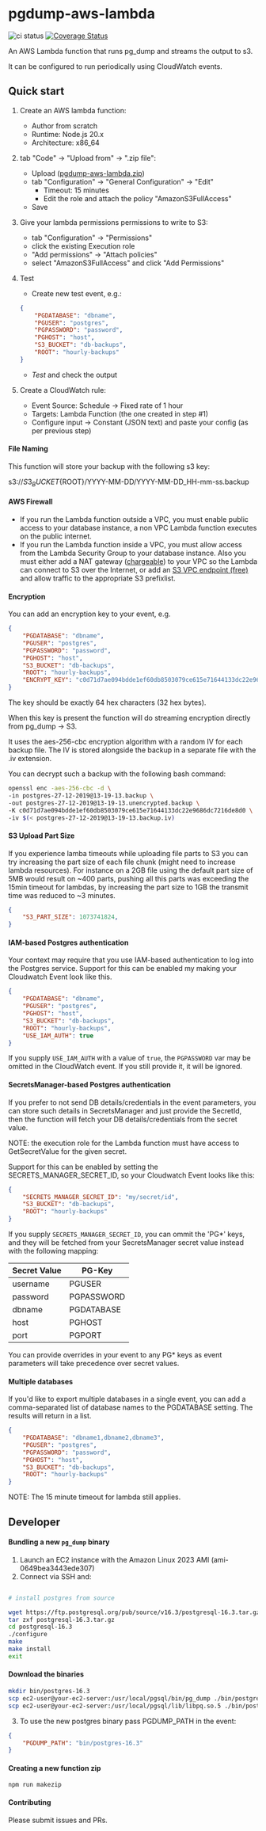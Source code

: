 # pgdump-aws-lambda

![ci status](https://github.com/jameshy/pgdump-aws-lambda/actions/workflows/node.js.yml/badge.svg)
[![Coverage Status](https://coveralls.io/repos/github/jameshy/pgdump-aws-lambda/badge.svg?branch=master)](https://coveralls.io/github/jameshy/pgdump-aws-lambda?branch=master)

An AWS Lambda function that runs pg_dump and streams the output to s3.

It can be configured to run periodically using CloudWatch events.

## Quick start

1. Create an AWS lambda function:
    - Author from scratch
    - Runtime: Node.js 20.x
    - Architecture: x86_64
2. tab "Code" -> "Upload from" -> ".zip file":
    - Upload ([pgdump-aws-lambda.zip](https://github.com/jameshy/pgdump-aws-lambda/releases/latest))
    - tab "Configuration" -> "General Configuration" -> "Edit"
        - Timeout: 15 minutes
        - Edit the role and attach the policy "AmazonS3FullAccess"
    - Save
3. Give your lambda permissions permissions to write to S3:
    - tab "Configuration" -> "Permissions"
    - click the existing Execution role
    - "Add permissions" -> "Attach policies"
    - select "AmazonS3FullAccess" and click "Add Permissions"

4. Test

    - Create new test event, e.g.:

    ```json
    {
        "PGDATABASE": "dbname",
        "PGUSER": "postgres",
        "PGPASSWORD": "password",
        "PGHOST": "host",
        "S3_BUCKET": "db-backups",
        "ROOT": "hourly-backups"
    }
    ```

    - _Test_ and check the output

5. Create a CloudWatch rule:
    - Event Source: Schedule -> Fixed rate of 1 hour
    - Targets: Lambda Function (the one created in step #1)
    - Configure input -> Constant (JSON text) and paste your config (as per previous step)

#### File Naming

This function will store your backup with the following s3 key:

s3://${S3_BUCKET}${ROOT}/YYYY-MM-DD/YYYY-MM-DD_HH-mm-ss.backup

#### AWS Firewall

-   If you run the Lambda function outside a VPC, you must enable public access to your database instance, a non VPC Lambda function executes on the public internet.
-   If you run the Lambda function inside a VPC, you must allow access from the Lambda Security Group to your database instance. Also you must either add a NAT gateway ([chargeable](https://aws.amazon.com/vpc/pricing/)) to your VPC so the Lambda can connect to S3 over the Internet, or add an [S3 VPC endpoint (free)](https://docs.aws.amazon.com/vpc/latest/privatelink/vpc-endpoints-s3.html) and allow traffic to the appropriate S3 prefixlist.

#### Encryption

You can add an encryption key to your event, e.g.

```json
{
    "PGDATABASE": "dbname",
    "PGUSER": "postgres",
    "PGPASSWORD": "password",
    "PGHOST": "host",
    "S3_BUCKET": "db-backups",
    "ROOT": "hourly-backups",
    "ENCRYPT_KEY": "c0d71d7ae094bdde1ef60db8503079ce615e71644133dc22e9686dc7216de8d0"
}
```

The key should be exactly 64 hex characters (32 hex bytes).

When this key is present the function will do streaming encryption directly from pg_dump -> S3.

It uses the aes-256-cbc encryption algorithm with a random IV for each backup file.
The IV is stored alongside the backup in a separate file with the .iv extension.

You can decrypt such a backup with the following bash command:

```bash
openssl enc -aes-256-cbc -d \
-in postgres-27-12-2019@13-19-13.backup \
-out postgres-27-12-2019@13-19-13.unencrypted.backup \
-K c0d71d7ae094bdde1ef60db8503079ce615e71644133dc22e9686dc7216de8d0 \
-iv $(< postgres-27-12-2019@13-19-13.backup.iv)
```

#### S3 Upload Part Size

If you experience lamba timeouts while uploading file parts to S3 you can try increasing the part size of each file chunk (might need to increase lambda resources). For instance on a 2GB file using the default part size of 5MB would result on ~400 parts, pushing all this parts was exceeding the 15min timeout for lambdas, by increasing the part size to 1GB the transmit time was reduced to ~3 minutes.

```json
{
    "S3_PART_SIZE": 1073741824,
}
```

#### IAM-based Postgres authentication

Your context may require that you use IAM-based authentication to log into the Postgres service.
Support for this can be enabled my making your Cloudwatch Event look like this.

```json
{
    "PGDATABASE": "dbname",
    "PGUSER": "postgres",
    "PGHOST": "host",
    "S3_BUCKET": "db-backups",
    "ROOT": "hourly-backups",
    "USE_IAM_AUTH": true
}
```

If you supply `USE_IAM_AUTH` with a value of `true`, the `PGPASSWORD` var may be omitted in the CloudWatch event.
If you still provide it, it will be ignored.

#### SecretsManager-based Postgres authentication

If you prefer to not send DB details/credentials in the event parameters, you can store such details in SecretsManager and just provide the SecretId, then the function will fetch your DB details/credentials from the secret value.

NOTE: the execution role for the Lambda function must have access to GetSecretValue for the given secret.

Support for this can be enabled by setting the SECRETS_MANAGER_SECRET_ID, so your Cloudwatch Event looks like this:

```json
{
    "SECRETS_MANAGER_SECRET_ID": "my/secret/id",
    "S3_BUCKET": "db-backups",
    "ROOT": "hourly-backups"
}
```

If you supply `SECRETS_MANAGER_SECRET_ID`, you can ommit the 'PG\*' keys, and they will be fetched from your SecretsManager secret value instead with the following mapping:

| Secret Value | PG-Key     |
| ------------ | ---------- |
| username     | PGUSER     |
| password     | PGPASSWORD |
| dbname       | PGDATABASE |
| host         | PGHOST     |
| port         | PGPORT     |

You can provide overrides in your event to any PG\* keys as event parameters will take precedence over secret values.

#### Multiple databases

If you'd like to export multiple databases in a single event, you can add a comma-separated list of database names to the PGDATABASE setting. The results will return in a list.

```json
{
    "PGDATABASE": "dbname1,dbname2,dbname3",
    "PGUSER": "postgres",
    "PGPASSWORD": "password",
    "PGHOST": "host",
    "S3_BUCKET": "db-backups",
    "ROOT": "hourly-backups"
}
```

NOTE: The 15 minute timeout for lambda still applies.

## Developer

#### Bundling a new `pg_dump` binary

1. Launch an EC2 instance with the Amazon Linux 2023 AMI (ami-0649bea3443ede307)
2. Connect via SSH and:

```bash

# install postgres from source

wget https://ftp.postgresql.org/pub/source/v16.3/postgresql-16.3.tar.gz
tar zxf postgresql-16.3.tar.gz
cd postgresql-16.3
./configure
make
make install
exit
```

#### Download the binaries

```bash
mkdir bin/postgres-16.3
scp ec2-user@your-ec2-server:/usr/local/pgsql/bin/pg_dump ./bin/postgres-16.3/pg_dump
scp ec2-user@your-ec2-server:/usr/local/pgsql/lib/libpq.so.5 ./bin/postgres-16.3/libpq.so.5
```

3. To use the new postgres binary pass PGDUMP_PATH in the event:

```json
{
    "PGDUMP_PATH": "bin/postgres-16.3"
}
```

#### Creating a new function zip

`npm run makezip`

#### Contributing

Please submit issues and PRs.
